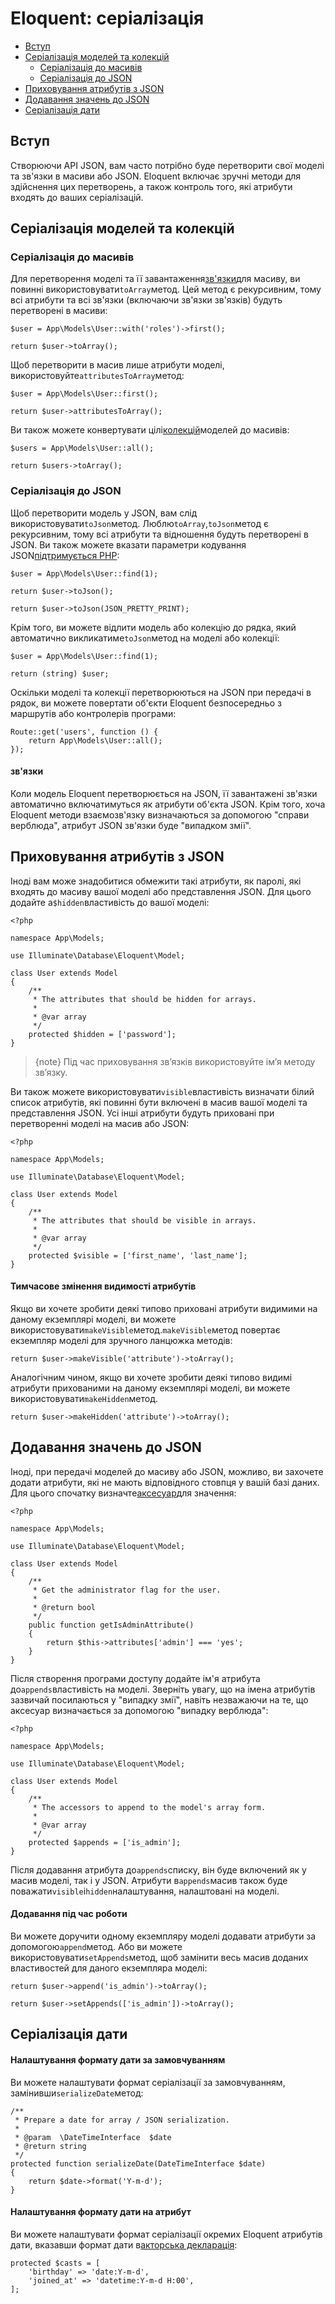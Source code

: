 # Eloquent: серіалізація

-   [Вступ](#introduction)
-   [Серіалізація моделей та колекцій](#serializing-models-and-collections)
    -   [Серіалізація до масивів](#serializing-to-arrays)
    -   [Серіалізація до JSON](#serializing-to-json)
-   [Приховування атрибутів з JSON](#hiding-attributes-from-json)
-   [Додавання значень до JSON](#appending-values-to-json)
-   [Серіалізація дати](#date-serialization)

<a name="introduction"></a>

## Вступ

Створюючи API JSON, вам часто потрібно буде перетворити свої моделі та зв'язки в масиви або JSON. Eloquent включає зручні методи для здійснення цих перетворень, а також контроль того, які атрибути входять до ваших серіалізацій.

<a name="serializing-models-and-collections"></a>

## Серіалізація моделей та колекцій

<a name="serializing-to-arrays"></a>

### Серіалізація до масивів

Для перетворення моделі та її завантаження[зв'язки](/docs/{{version}}/eloquent-relationships)для масиву, ви повинні використовувати`toArray`метод. Цей метод є рекурсивним, тому всі атрибути та всі зв'язки (включаючи зв'язки зв'язків) будуть перетворені в масиви:

    $user = App\Models\User::with('roles')->first();

    return $user->toArray();

Щоб перетворити в масив лише атрибути моделі, використовуйте`attributesToArray`метод:

    $user = App\Models\User::first();

    return $user->attributesToArray();

Ви також можете конвертувати цілі[колекцій](/docs/{{version}}/eloquent-collections)моделей до масивів:

    $users = App\Models\User::all();

    return $users->toArray();

<a name="serializing-to-json"></a>

### Серіалізація до JSON

Щоб перетворити модель у JSON, вам слід використовувати`toJson`метод. Люблю`toArray`,`toJson`метод є рекурсивним, тому всі атрибути та відношення будуть перетворені в JSON. Ви також можете вказати параметри кодування JSON[підтримується PHP](https://secure.php.net/manual/en/function.json-encode.php):

    $user = App\Models\User::find(1);

    return $user->toJson();

    return $user->toJson(JSON_PRETTY_PRINT);

Крім того, ви можете відлити модель або колекцію до рядка, який автоматично викликатиме`toJson`метод на моделі або колекції:

    $user = App\Models\User::find(1);

    return (string) $user;

Оскільки моделі та колекції перетворюються на JSON при передачі в рядок, ви можете повертати об'єкти Eloquent безпосередньо з маршрутів або контролерів програми:

    Route::get('users', function () {
        return App\Models\User::all();
    });

<a name="relationships"></a>

#### зв'язки

Коли модель Eloquent перетворюється на JSON, її завантажені зв'язки автоматично включатимуться як атрибути об'єкта JSON. Крім того, хоча Eloquent методи взаємозв'язку визначаються за допомогою "справи верблюда", атрибут JSON зв'язки буде "випадком змії".

<a name="hiding-attributes-from-json"></a>

## Приховування атрибутів з JSON

Іноді вам може знадобитися обмежити такі атрибути, як паролі, які входять до масиву вашої моделі або представлення JSON. Для цього додайте a`$hidden`властивість до вашої моделі:

    <?php

    namespace App\Models;

    use Illuminate\Database\Eloquent\Model;

    class User extends Model
    {
        /**
         * The attributes that should be hidden for arrays.
         *
         * @var array
         */
        protected $hidden = ['password'];
    }

> {note} Під час приховування зв’язків використовуйте ім’я методу зв’язку.

Ви також можете використовувати`visible`властивість визначати білий список атрибутів, які повинні бути включені в масив вашої моделі та представлення JSON. Усі інші атрибути будуть приховані при перетворенні моделі на масив або JSON:

    <?php

    namespace App\Models;

    use Illuminate\Database\Eloquent\Model;

    class User extends Model
    {
        /**
         * The attributes that should be visible in arrays.
         *
         * @var array
         */
        protected $visible = ['first_name', 'last_name'];
    }

<a name="temporarily-modifying-attribute-visibility"></a>

#### Тимчасове змінення видимості атрибутів

Якщо ви хочете зробити деякі типово приховані атрибути видимими на даному екземплярі моделі, ви можете використовувати`makeVisible`метод.`makeVisible`метод повертає екземпляр моделі для зручного ланцюжка методів:

    return $user->makeVisible('attribute')->toArray();

Аналогічним чином, якщо ви хочете зробити деякі типово видимі атрибути прихованими на даному екземплярі моделі, ви можете використовувати`makeHidden`метод.

    return $user->makeHidden('attribute')->toArray();

<a name="appending-values-to-json"></a>

## Додавання значень до JSON

Іноді, при передачі моделей до масиву або JSON, можливо, ви захочете додати атрибути, які не мають відповідного стовпця у вашій базі даних. Для цього спочатку визначте[аксесуар](/docs/{{version}}/eloquent-mutators)для значення:

    <?php

    namespace App\Models;

    use Illuminate\Database\Eloquent\Model;

    class User extends Model
    {
        /**
         * Get the administrator flag for the user.
         *
         * @return bool
         */
        public function getIsAdminAttribute()
        {
            return $this->attributes['admin'] === 'yes';
        }
    }

Після створення програми доступу додайте ім'я атрибута до`appends`властивість на моделі. Зверніть увагу, що на імена атрибутів зазвичай посилаються у "випадку змії", навіть незважаючи на те, що аксесуар визначається за допомогою "випадку верблюда":

    <?php

    namespace App\Models;

    use Illuminate\Database\Eloquent\Model;

    class User extends Model
    {
        /**
         * The accessors to append to the model's array form.
         *
         * @var array
         */
        protected $appends = ['is_admin'];
    }

Після додавання атрибута до`appends`списку, він буде включений як у масив моделі, так і у JSON. Атрибути в`appends`масив також буде поважати`visible`і`hidden`налаштування, налаштовані на моделі.

<a name="appending-at-run-time"></a>

#### Додавання під час роботи

Ви можете доручити одному екземпляру моделі додавати атрибути за допомогою`append`метод. Або ви можете використовувати`setAppends`метод, щоб замінити весь масив доданих властивостей для даного екземпляра моделі:

    return $user->append('is_admin')->toArray();

    return $user->setAppends(['is_admin'])->toArray();

<a name="date-serialization"></a>

## Серіалізація дати

<a name="customizing-the-default-date-format"></a>

#### Налаштування формату дати за замовчуванням

Ви можете налаштувати формат серіалізації за замовчуванням, замінивши`serializeDate`метод:

    /**
     * Prepare a date for array / JSON serialization.
     *
     * @param  \DateTimeInterface  $date
     * @return string
     */
    protected function serializeDate(DateTimeInterface $date)
    {
        return $date->format('Y-m-d');
    }

<a name="customizing-the-date-format-per-attribute"></a>

#### Налаштування формату дати на атрибут

Ви можете налаштувати формат серіалізації окремих Eloquent атрибутів дати, вказавши формат дати в[акторська декларація](/docs/{{version}}/eloquent-mutators#attribute-casting):

    protected $casts = [
        'birthday' => 'date:Y-m-d',
        'joined_at' => 'datetime:Y-m-d H:00',
    ];
